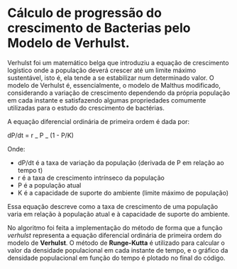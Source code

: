 # Cálculo de progressão do crescimento de Bacterias pelo Modelo de Verhulst.

Verhulst foi um matemático belga que introduziu a equação de crescimento logístico onde a população deverá crescer até um limite máximo sustentável, isto é, ela tende a se estabilizar num determinado valor. O modelo de Verhulst é, essencialmente, o modelo de Malthus modificado, considerando a variação de crescimento dependendo da própria população em cada instante e satisfazendo algumas propriedades comumente utilizadas para o estudo do crescimento de bactérias.

A equação diferencial ordinária de primeira ordem é dada por:

dP/dt = r _ P _ (1 - P/K)

Onde:

- dP/dt é a taxa de variação da população (derivada de P em relação ao tempo t)
- r é a taxa de crescimento intrínseco da população
- P é a população atual
- K é a capacidade de suporte do ambiente (limite máximo de população)

Essa equação descreve como a taxa de crescimento de uma população varia em relação à população atual e à capacidade de suporte do ambiente.

No algoritmo foi feita a implementação do método de forma que a função _verhulst_ representa a equação diferencial ordinária de primeira ordem do
modelo de **Verhulst**. O método de **Runge-Kutta** é utilizado para calcular o valor da densidade populacional em cada instante de tempo,
e o gráfico da densidade populacional em função do tempo é plotado no final do código.
